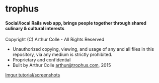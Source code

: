 # trophus

#### Social/local Rails web app, brings people together through shared culinary & cultural interests

Copyright (C) Arthur Colle - All Rights Reserved
 * Unauthorized copying, viewing, and usage of any and all files in this repository, via any medium is strictly prohibited.
 * Proprietary and confidential
 * Built by Arthur Colle <arthur@trophus.com>, 2015


[Imgur tutorial/screenshots](http://imgur.com/a/KDiMG)